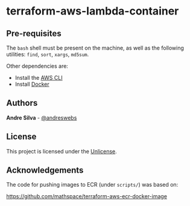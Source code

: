 # terraform-aws-lambda-container

## Pre-requisites

The `bash` shell must be present on the machine, as well as the following utilities: `find`, `sort`, `xargs`, `md5sum`.

Other dependencies are:

- Install the [AWS CLI](https://docs.aws.amazon.com/cli/latest/userguide/install-cliv2.html)
- Install [Docker](https://docs.docker.com/engine/install/)

[//]: # (END_TF_DOCS)

[//]: # (BEGIN_TF_DOCS)


## Authors

**Andre Silva** - [@andreswebs](https://github.com/andreswebs)


## License

This project is licensed under the [Unlicense](UNLICENSE.md).


## Acknowledgements

The code for pushing images to ECR (under `scripts/`) was based on:

<https://github.com/mathspace/terraform-aws-ecr-docker-image>
